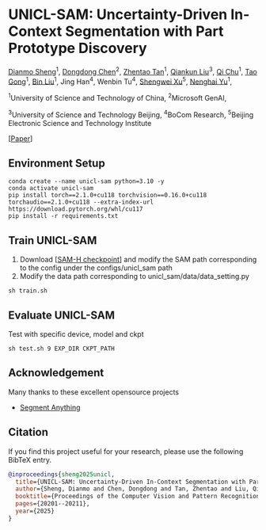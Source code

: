 # UNICL-SAM: Uncertainty-Driven In-Context Segmentation with Part Prototype Discovery
[Dianmo Sheng](https://github.com/ImmortalSdm/)<sup>1</sup>, [Dongdong Chen](https://www.dongdongchen.bid/)<sup>2</sup>, [Zhentao Tan](https://scholar.google.com/citations?user=VCX7itEAAAAJ&hl=zh-CN)<sup>1</sup>, [Qiankun Liu](https://scholar.google.com/citations?user=TNDbzzMAAAAJ&hl=zh-CN)<sup>3</sup>, [Qi Chu](http://staff.ustc.edu.cn/~qchu/)<sup>1</sup>, [Tao Gong](https://scholar.google.com.hk/citations?user=_JhW9D0AAAAJ&hl=zh-CN)<sup>1</sup>, [Bin Liu](https://scholar.google.com/citations?user=kReWULQAAAAJ&hl=en)<sup>1</sup>, Jing Han<sup>4</sup>, Wenbin Tu<sup>4</sup>, [Shengwei Xu](https://openreview.net/profile?id=~Shengwei_Xu1)<sup>5</sup>, [Nenghai Yu](https://scholar.google.com/citations?user=7620QAMAAAAJ&hl=zh-CN)<sup>1</sup>,

<sup>1</sup>University of Science and Technology of China, <sup>2</sup>Microsoft GenAI, 

<sup>3</sup>University of Science and Technology Beijing, <sup>4</sup>BoCom Research, <sup>5</sup>Beijing Electronic Science and Technology Institute

[[Paper](https://openaccess.thecvf.com/content/CVPR2025/papers/Sheng_UNICL-SAM_Uncertainty-Driven_In-Context_Segmentation_with_Part_Prototype_Discovery_CVPR_2025_paper.pdf)] 

</div>

## Environment Setup
```
conda create --name unicl-sam python=3.10 -y
conda activate unicl-sam
pip install torch==2.1.0+cu118 torchvision==0.16.0+cu118 torchaudio==2.1.0+cu118 --extra-index-url https://download.pytorch.org/whl/cu117
pip install -r requirements.txt
```

## Train UNICL-SAM
1. Download [[SAM-H checkpoint](https://dl.fbaipublicfiles.com/segment_anything/sam_vit_h_4b8939.pth)] and modify the SAM path corresponding to the config under the configs/unicl_sam path
2. Modify the data path corresponding to unicl_sam/data/data_setting.py
```
sh train.sh
```

## Evaluate UNICL-SAM
Test with specific device, model and ckpt
```
sh test.sh 9 EXP_DIR CKPT_PATH
```

## Acknowledgement
Many thanks to these excellent opensource projects
* [Segment Anything](https://github.com/facebookresearch/segment-anything)  

## Citation
If you find this project useful for your research, please use the following BibTeX entry.
```bibtex
@inproceedings{sheng2025unicl,
  title={UNICL-SAM: Uncertainty-Driven In-Context Segmentation with Part Prototype Discovery},
  author={Sheng, Dianmo and Chen, Dongdong and Tan, Zhentao and Liu, Qiankun and Chu, Qi and Gong, Tao and Liu, Bin and Han, Jing and Tu, Wenbin and Xu, Shengwei and others},
  booktitle={Proceedings of the Computer Vision and Pattern Recognition Conference},
  pages={20201--20211},
  year={2025}
}
```